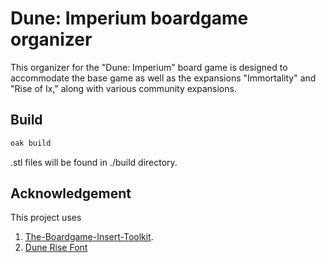 # Dune: Imperium boardgame organizer

This organizer for the "Dune: Imperium" board game is designed to accommodate the base game as well as the expansions "Immortality" and "Rise of Ix," along with various community expansions.

## Build

```sh
oak build
```

.stl files will be found in ./build directory.

## Acknowledgement

This project uses 
1. [The-Boardgame-Insert-Toolkit](https://github.com/dppdppd/The-Boardgame-Insert-Toolkit).
2. [Dune Rise Font](https://fontmeme.com/fonts/dune-rise-font/ )

